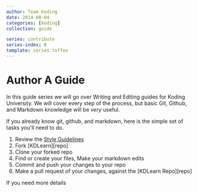 ```yaml
---
author: Team Koding
date: 2014-08-04
categories: [koding]
collection: guide

series: contribute
series-index: 0
template: series.toffee
---
```


# Author A Guide

In this guide series we will go over Writing and Editing guides for Koding 
University. We will cover every step of the process, but basic Git, 
Github, and Markdown knowledge will be *very* useful.

If you already know git, github, and markdown, here is the simple set of 
tasks you'll need to do.

1. Review the [Style Guidelines][guidelines]
1. Fork [KDLearn][repo]
2. Clone your forked repo
3. Find or create your files, Make your markdown edits
4. Commit and push your changes to your repo
5. Make a pull request of your changes, against the [KDLearn Repo][repo]

If you need more details



[guidelines]: guidelines
